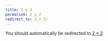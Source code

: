 ```yaml
---
title: 2 x 2
permalink: 2_x_2
redirect_to: 2_×_2/
---
```


You should automatically be redirected to [2 × 2](2_×_2/)

